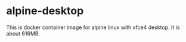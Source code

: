 # alpine-desktop

This is docker container image for alpine linux with xfce4 desktop. It is about 616MB.
